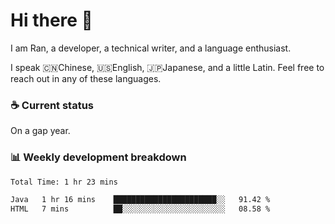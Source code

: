 # Hi there 👋

I am Ran, a developer, a technical writer, and a language enthusiast.

I speak 🇨🇳Chinese, 🇺🇸English, 🇯🇵Japanese, and a little Latin. Feel free to reach out in any of these languages.

<!-- [LinkedIn]() | [Twitter]() | [📧]() -->

### ☕ Current status

On a gap year.

### 📊 Weekly development breakdown

<!--START_SECTION:waka-->

```txt
Total Time: 1 hr 23 mins

Java   1 hr 16 mins    ███████████████████████░░   91.42 %
HTML   7 mins          ██░░░░░░░░░░░░░░░░░░░░░░░   08.58 %
```

<!--END_SECTION:waka-->

